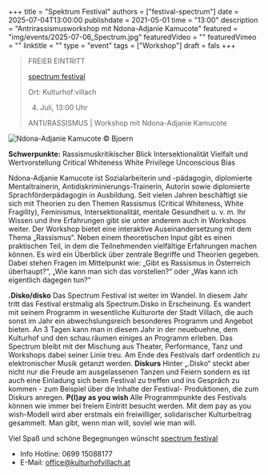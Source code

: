 +++
title = "Spektrum Festival"
authors = ["festival-spectrum"]
date = 2025-07-04T13:00:00
publishdate = 2021-05-01
time = "13:00"
description = "Antrirassismusworkshop mit Ndona-Adjanie Kamucote"
featured = "img/events/2025-07-06_Spectrum.jpg"
featuredVideo = ""
featuredVimeo = ""
linktitle = ""
type = "event"
tags = ["Workshop"]
draft = fals
+++

>FREIER EINTRITT 
>
> [spectrum festival](https://www.festivalspectrum.com/portfolios/erianvernissage/)
>
> Ort: Kulturhof:villach
> 
> 4. Juli, 13:00 Uhr
>
> ANTI/RASSISMUS | Workshop mit Ndona-Adjanie Kamucote

![Ndona-Adjanie Kamucote](/img/events/2025-07-04_AdjanieKamucote_AntiRassismus_Bjoern.jpg)
© Bjoern

**Schwerpunkte:**
Rassismuskritikischer Blick
Intersektionalität
Vielfalt und Wertvorstellung
Critical Whiteness
White Privilege
Unconscious Bias

Ndona-Adjanie Kamucote ist Sozialarbeiterin und -pädagogin, diplomierte Mentaltrainerin, Antidiskriminierungs-Trainerin, Autorin sowie diplomierte Sprachförderpädagogin in Ausbildung.
Seit vielen Jahren beschäftigt sie sich mit Theorien zu den Themen Rassismus (Critical Whiteness, White Fragility), Feminismus, Intersektionalität, mentale Gesundheit u. v. m. Ihr Wissen und ihre Erfahrungen gibt sie unter anderem auch in Workshops weiter.
Der Workshop bietet eine interaktive Auseinandersetzung mit dem Thema „Rassismus“. Neben einem theoretischen Input gibt es einen praktischen Teil, in dem die Teilnehmenden vielfältige Erfahrungen machen können. Es wird ein Überblick über zentrale Begriffe und Theorien gegeben. Dabei stehen Fragen im Mittelpunkt wie: „Gibt es Rassismus in Österreich überhaupt?“, „Wie kann man sich das vorstellen?“ oder „Was kann ich eigentlich dagegen tun?“


**.Disko/disko**
Das Spectrum Festival ist weiter im Wandel. In diesem Jahr tritt das Festival erstmalig als Spectrum.Disko in Erscheinung. Es wandert mit seinem Programm in wesentliche Kulturorte der Stadt Villach, die auch sonst im Jahr ein abwechslungsreich besonderes Programm und Angebot bieten.
An 3 Tagen kann man in diesem Jahr in der neuebuehne, dem Kulturhof und den schau.räumen einiges an Programm erleben. Das Spectrum bleibt mit der Mischung aus Theater, Performance, Tanz und Workshops dabei seiner Linie treu.
Am Ende des Festivals darf ordentlich zu elektronischer Musik getanzt werden.
**Diskurs**
Hinter „.Disko“ steckt aber nicht nur die Freude am ausgelassenen Tanzen und Feiern sondern es ist auch eine Einladung sich beim Festival zu treffen und ins Gespräch zu kommen - zum Beispiel über die Inhalte der Festival-
Produktionen, die zum Diskurs anregen.
**P(l)ay as you wish**
Alle Programmpunkte des Festivals können wie immer bei freiem Eintritt besucht werden. Mit dem pay as you wish-Modell wird aber erstmals ein freiwilliger, solidarischer Kulturbeitrag gesammelt. Man gibt, wenn man will, soviel wie man will.

Viel Spaß und schöne Begegnungen wünscht [spectrum festival](https://www.festivalspectrum.com/portfolios/erianvernissage/)


- Info Hotline: 0699 15088177 
- E-Mail: office@kulturhofvillach.at
